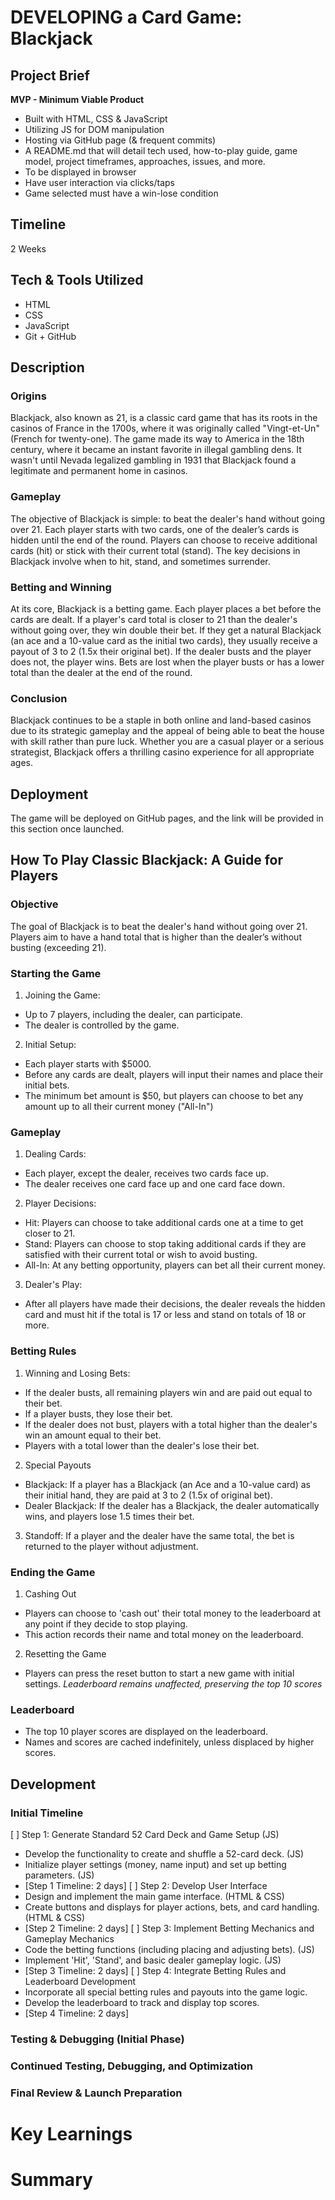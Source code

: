 # DEVELOPING a Card Game: Blackjack

## Project Brief
**MVP - Minimum Viable Product**
- Built with HTML, CSS & JavaScript
- Utilizing JS for DOM manipulation
- Hosting via GitHub page (& frequent commits)
- A README.md that will detail tech used, how-to-play guide, game model, project timeframes, approaches, issues, and more.
- To be displayed in browser
- Have user interaction via clicks/taps
- Game selected must have a win-lose condition

## Timeline
2 Weeks

## Tech & Tools Utilized
- HTML
- CSS
- JavaScript
- Git + GitHub

## Description
### Origins
Blackjack, also known as 21, is a classic card game that has its roots in the casinos of France in the 1700s, where it was originally called "Vingt-et-Un" (French for twenty-one). The game made its way to America in the 18th century, where it became an instant favorite in illegal gambling dens. It wasn't until Nevada legalized gambling in 1931 that Blackjack found a legitimate and permanent home in casinos.
### Gameplay
The objective of Blackjack is simple: to beat the dealer's hand without going over 21. Each player starts with two cards, one of the dealer’s cards is hidden until the end of the round. Players can choose to receive additional cards (hit) or stick with their current total (stand). The key decisions in Blackjack involve when to hit, stand, and sometimes surrender.
### Betting and Winning
At its core, Blackjack is a betting game. Each player places a bet before the cards are dealt. If a player's card total is closer to 21 than the dealer's without going over, they win double their bet. If they get a natural Blackjack (an ace and a 10-value card as the initial two cards), they usually receive a payout of 3 to 2 (1.5x their original bet). If the dealer busts and the player does not, the player wins. Bets are lost when the player busts or has a lower total than the dealer at the end of the round.
### Conclusion
Blackjack continues to be a staple in both online and land-based casinos due to its strategic gameplay and the appeal of being able to beat the house with skill rather than pure luck. Whether you are a casual player or a serious strategist, Blackjack offers a thrilling casino experience for all appropriate ages.

## Deployment
The game will be deployed on GitHub pages, and the link will be provided in this section once launched.

## How To Play Classic Blackjack: A Guide for Players
### Objective
The goal of Blackjack is to beat the dealer's hand without going over 21. Players aim to have a hand total that is higher than the dealer’s without busting (exceeding 21).
### Starting the Game
1. Joining the Game: 
- Up to 7 players, including the dealer, can participate.
- The dealer is controlled by the game.
2. Initial Setup:
- Each player starts with $5000. 
- Before any cards are dealt, players will input their names and place their initial bets.
- The minimum bet amount is $50, but players can choose to bet any amount up to all their current money ("All-In")
### Gameplay
1. Dealing Cards:
- Each player, except the dealer, receives two cards face up.
- The dealer receives one card face up and one card face down.
2. Player Decisions:
- Hit: Players can choose to take additional cards one at a time to get closer to 21.
- Stand: Players can choose to stop taking additional cards if they are satisfied with their current total or wish to avoid busting.
- All-In: At any betting opportunity, players can bet all their current money.
3. Dealer's Play: 
- After all players have made their decisions, the dealer reveals the hidden card and must hit if the total is 17 or less and stand on totals of 18 or more.
### Betting Rules
1. Winning and Losing Bets:
- If the dealer busts, all remaining players win and are paid out equal to their bet.
- If a player busts, they lose their bet.
- If the dealer does not bust, players with a total higher than the dealer's win an amount equal to their bet. 
- Players with a total lower than the dealer's lose their bet.
2. Special Payouts
- Blackjack: If a player has a Blackjack (an Ace and a 10-value card) as their initial hand, they are paid at 3 to 2 (1.5x of original bet).
- Dealer Blackjack: If the dealer has a Blackjack, the dealer automatically wins, and players lose 1.5 times their bet.
3. Standoff: If a player and the dealer have the same total, the bet is returned to the player without adjustment.
### Ending the Game
1. Cashing Out
- Players can choose to 'cash out' their total money to the leaderboard at any point if they decide to stop playing.
- This action records their name and total money on the leaderboard.
2. Resetting the Game
- Players can press the reset button to start a new game with initial settings. *Leaderboard remains unaffected, preserving the top 10 scores*
### Leaderboard
- The top 10 player scores are displayed on the leaderboard.
- Names and scores are cached indefinitely, unless displaced by higher scores.

## Development
### Initial Timeline
[ ] Step 1: Generate Standard 52 Card Deck and Game Setup (JS)
- Develop the functionality to create and shuffle a 52-card deck. (JS)
- Initialize player settings (money, name input) and set up betting parameters. (JS)
- [Step 1 Timeline: 2 days]
[ ] Step 2: Develop User Interface
- Design and implement the main game interface. (HTML & CSS)
- Create buttons and displays for player actions, bets, and card handling. (HTML & CSS)
- [Step 2 Timeline: 2 days]
[ ] Step 3: Implement Betting Mechanics and Gameplay Mechanics
- Code the betting functions (including placing and adjusting bets). (JS)
- Implement 'Hit', 'Stand', and basic dealer gameplay logic. (JS)
- [Step 3 Timeline: 2 days]
[ ] Step 4: Integrate Betting Rules and Leaderboard Development
- Incorporate all special betting rules and payouts into the game logic.
- Develop the leaderboard to track and display top scores.
- [Step 4 Timeline: 2 days]


### Testing & Debugging (Initial Phase)

### Continued Testing, Debugging, and Optimization

### Final Review & Launch Preparation


# Key Learnings

# Summary



<!-- Internal Dev Notes -->